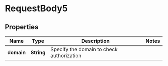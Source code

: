 

# RequestBody5


## Properties

| Name | Type | Description | Notes |
|------------ | ------------- | ------------- | -------------|
|**domain** | **String** | Specify the domain to check authorization |  |




